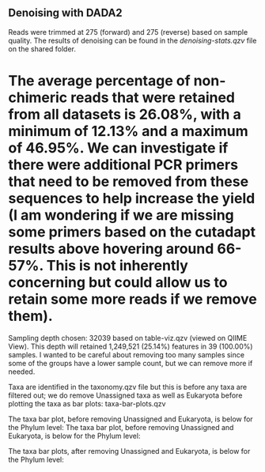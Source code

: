 ## Denoising with DADA2
Reads were trimmed at 275 (forward) and 275 (reverse) based on sample quality. The results of denoising can be found in the *denoising-stats.qzv* file on the shared folder.

The average percentage of non-chimeric reads that were retained from all datasets is 26.08%, with a minimum of 12.13% and a maximum of 46.95%. We can investigate if there were additional PCR primers that need to be removed from these sequences to help increase the yield (I am wondering if we are missing some primers based on the cutadapt results above hovering around 66-57%. This is not inherently concerning but could allow us to retain some more reads if we remove them).
====
Sampling depth chosen: 32039 based on table-viz.qzv (viewed on QIIME View). This depth will retained 1,249,521 (25.14%) features in 39 (100.00%) samples. I wanted to be careful about removing too many samples since some of the groups have a lower sample count, but we can remove more if needed.

Taxa are identified in the taxonomy.qzv file but this is before any taxa are filtered out; we do remove Unassigned taxa as well as Eukaryota before plotting the taxa as bar plots: taxa-bar-plots.qzv

The taxa bar plot, before removing Unassigned and Eukaryota, is below for the Phylum level: The taxa bar plot, before removing Unassigned and Eukaryota, is below for the Phylum level:

The taxa bar plots, after removing Unassigned and Eukaryota, is below for the Phylum level:
